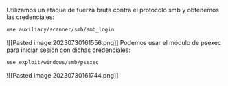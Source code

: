 Utilizamos un ataque de fuerza bruta contra el protocolo smb y obtenemos las credenciales:
```bash
use auxiliary/scanner/smb/smb_login
```
![[Pasted image 20230730161556.png]]
Podemos usar el módulo de psexec para iniciar sesión con dichas credenciales:
```bash
use exploit/windows/smb/psexec
```
![[Pasted image 20230730161744.png]]
